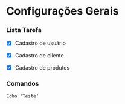 # Configurações Gerais 



### Lista Tarefa

- [x] Cadastro de usuário
- [x] Cadastro de cliente
- [x] Cadastro de produtos


### Comandos
```
Echo 'Teste'
```



